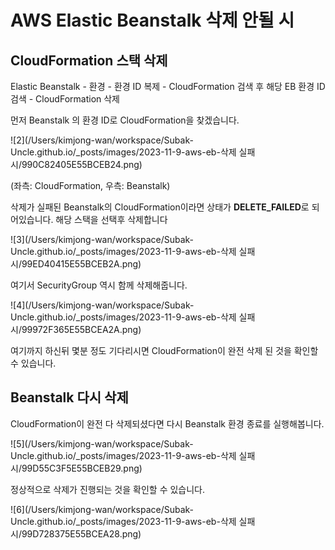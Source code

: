 # AWS Elastic Beanstalk 삭제 안될 시



## CloudFormation 스택 삭제

Elastic Beanstalk - 환경 - 환경 ID 복제 - CloudFormation 검색 후 해당 EB 환경 ID 검색 - CloudFormation 삭제

먼저 Beanstalk 의 환경 ID로 CloudFormation을 찾겠습니다.

![2](/Users/kimjong-wan/workspace/Subak-Uncle.github.io/_posts/images/2023-11-9-aws-eb-삭제 실패 시/990C82405E55BCEB24.png)

(좌측: CloudFormation, 우측: Beanstalk)

삭제가 실패된 Beanstalk의 CloudFormation이라면 상태가 **DELETE_FAILED**로 되어있습니다.
해당 스택을 선택후 삭제합니다

![3](/Users/kimjong-wan/workspace/Subak-Uncle.github.io/_posts/images/2023-11-9-aws-eb-삭제 실패 시/99ED40415E55BCEB2A.png)

여기서 SecurityGroup 역시 함께 삭제해줍니다.

![4](/Users/kimjong-wan/workspace/Subak-Uncle.github.io/_posts/images/2023-11-9-aws-eb-삭제 실패 시/99972F365E55BCEA2A.png)

여기까지 하신뒤 몇분 정도 기다리시면 CloudFormation이 완전 삭제 된 것을 확인할 수 있습니다.

## Beanstalk 다시 삭제

CloudFormation이 완전 다 삭제되셨다면 다시 Beanstalk 환경 종료를 실행해봅니다.

![5](/Users/kimjong-wan/workspace/Subak-Uncle.github.io/_posts/images/2023-11-9-aws-eb-삭제 실패 시/99D55C3F5E55BCEB29.png)

정상적으로 삭제가 진행되는 것을 확인할 수 있습니다.

![6](/Users/kimjong-wan/workspace/Subak-Uncle.github.io/_posts/images/2023-11-9-aws-eb-삭제 실패 시/99D728375E55BCEA28.png)